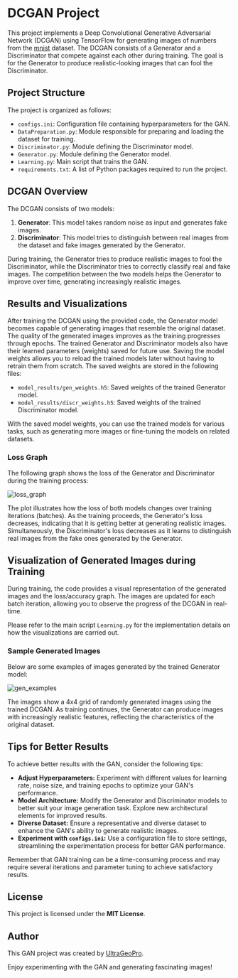 # DCGAN Project

This project implements a Deep Convolutional Generative Adversarial Network (DCGAN) using TensorFlow for generating images of numbers from the [mnist](https://en.wikipedia.org/wiki/MNIST_database) dataset. The DCGAN consists of a Generator and a Discriminator that compete against each other during training. The goal is for the Generator to produce realistic-looking images that can fool the Discriminator.

## Project Structure

The project is organized as follows:

- `configs.ini`: Configuration file containing hyperparameters for the GAN.
- `DataPreparation.py`: Module responsible for preparing and loading the dataset for training.
- `Discriminator.py`: Module defining the Discriminator model.
- `Generator.py`: Module defining the Generator model.
- `Learning.py`: Main script that trains the GAN.
- `requirements.txt`: A list of Python packages required to run the project.

## DCGAN Overview

The DCGAN consists of two models:
1. **Generator**: This model takes random noise as input and generates fake images.
2. **Discriminator**: This model tries to distinguish between real images from the dataset and fake images generated by the Generator.

During training, the Generator tries to produce realistic images to fool the Discriminator, while the Discriminator tries to correctly classify real and fake images. The competition between the two models helps the Generator to improve over time, generating increasingly realistic images.

## Results and Visualizations

After training the DCGAN using the provided code, the Generator model becomes capable of generating images that resemble the original dataset. The quality of the generated images improves as the training progresses through epochs. The trained Generator and Discriminator models also have their learned parameters (weights) saved for future use. Saving the model weights allows you to reload the trained models later without having to retrain them from scratch. The saved weights are stored in the following files:

- `model_results/gen_weights.h5`: Saved weights of the trained Generator model.
- `model_results/discr_weights.h5`: Saved weights of the trained Discriminator model.

With the saved model weights, you can use the trained models for various tasks, such as generating more images or fine-tuning the models on related datasets.

### Loss Graph

The following graph shows the loss of the Generator and Discriminator during the training process:

![loss_graph](https://github.com/Ultrageopro1966/DCGAN/assets/120571667/3cffbe32-7383-48a7-b541-762721dca911)

The plot illustrates how the loss of both models changes over training iterations (batches). As the training proceeds, the Generator's loss decreases, indicating that it is getting better at generating realistic images. Simultaneously, the Discriminator's loss decreases as it learns to distinguish real images from the fake ones generated by the Generator.

## Visualization of Generated Images during Training

During training, the code provides a visual representation of the generated images and the loss/accuracy graph. The images are updated for each batch iteration, allowing you to observe the progress of the DCGAN in real-time.

Please refer to the main script `Learning.py` for the implementation details on how the visualizations are carried out.

### Sample Generated Images

Below are some examples of images generated by the trained Generator model:

![gen_examples](https://github.com/Ultrageopro1966/DCGAN/assets/120571667/2b3d65f4-cdb0-4672-8b97-56981a19b471)


The images show a 4x4 grid of randomly generated images using the trained DCGAN. As training continues, the Generator can produce images with increasingly realistic features, reflecting the characteristics of the original dataset.

## Tips for Better Results

To achieve better results with the GAN, consider the following tips:

- **Adjust Hyperparameters:** Experiment with different values for learning rate, noise size, and training epochs to optimize your GAN's performance.
- **Model Architecture:** Modify the Generator and Discriminator models to better suit your image generation task. Explore new architectural elements for improved results.
- **Diverse Dataset:** Ensure a representative and diverse dataset to enhance the GAN's ability to generate realistic images.
- **Experiment with `configs.ini`:** Use a configuration file to store settings, streamlining the experimentation process for better GAN performance.

Remember that GAN training can be a time-consuming process and may require several iterations and parameter tuning to achieve satisfactory results.

## License

This project is licensed under the **MIT License**.

## Author

This GAN project was created by [UltraGeoPro](https://github.com/Ultrageopro1966).

Enjoy experimenting with the GAN and generating fascinating images!

